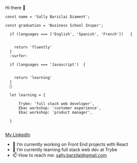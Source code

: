 Hi there 👋

```
const name = 'Sally Barzilai Diament';

const graduation = 'Business School Insper';

  if (languages === ['English', 'Spanish', 'French'])   {
  

    return 'fluently'
  }
  :surfer:
  
  if (languages === 'Javascript')  {
 
 
    return 'learning'
  }
  🌱

  let learning = {
  
      Trybe: 'full stack web developer',
      Ebac workshop: 'customer experience',
      Ebac workshop: 'product manager',
  
  }      
 
  ```
  
 [My LinkedIn](https://www.linkedin.com/in/sallybarzilaidiament/)

- 🔭 I’m currently working on Front End projects with React
- 🌱 I’m currently learning full stack web dev at Trybe
- 📫 How to reach me: sally.barzilai@gmail.com
